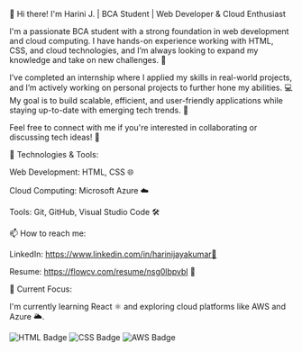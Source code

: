 👋 Hi there! I'm Harini J. | BCA Student | Web Developer & Cloud Enthusiast


I'm a passionate BCA student with a strong foundation in web development and cloud computing. I have hands-on experience working with HTML, CSS, and cloud technologies, and I’m always looking to expand my knowledge and take on new challenges. 🚀


I’ve completed an internship where I applied my skills in real-world projects, and I’m actively working on personal projects to further hone my abilities. 💻 My goal is to build scalable, efficient, and user-friendly applications while staying up-to-date with emerging tech trends. 🌱


Feel free to connect with me if you're interested in collaborating or discussing tech ideas! 🤝


🔧 Technologies & Tools:


Web Development: HTML, CSS 🌐


Cloud Computing: Microsoft Azure ☁️


Tools: Git, GitHub, Visual Studio Code 🛠️


📫 How to reach me:


LinkedIn: https://www.linkedin.com/in/harinijayakumar🔗

Resume: https://flowcv.com/resume/nsg0lbpvbl 📝


🎯 Current Focus:


I'm currently learning React ⚛️ and exploring cloud platforms like AWS and Azure 🌥️.


![HTML Badge](https://img.shields.io/badge/HTML-5-orange)
![CSS Badge](https://img.shields.io/badge/CSS-3-blue)
![AWS Badge](https://img.shields.io/badge/AWS-Cloud-orange)

